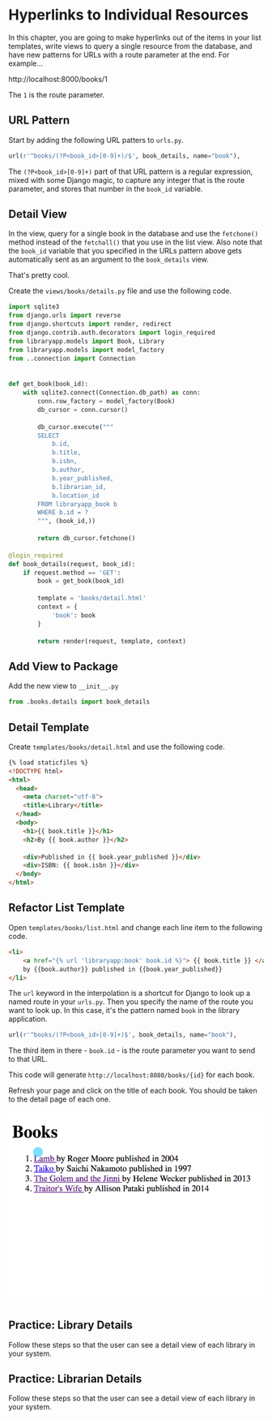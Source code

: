 # Hyperlinks to Individual Resources

In this chapter, you are going to make hyperlinks out of the items in your list templates, write views to query a single resource from the database, and have new patterns for URLs with a route parameter at the end. For example...

http://localhost:8000/books/1

The `1` is the route parameter.

## URL Pattern

Start by adding the following URL patters to `urls.py`.

```py
url(r'^books/(?P<book_id>[0-9]+)/$', book_details, name="book"),
```

The `(?P<book_id>[0-9]+)` part of that URL pattern is a regular expression, mixed with some Django magic, to capture any integer that is the route parameter, and stores that number in the `book_id` variable.

## Detail View

In the view, query for a single book in the database and use the `fetchone()` method instead of the `fetchall()` that you use in the list view. Also note that the `book_id` variable that you specified in the URLs pattern above gets automatically sent as an argument to the `book_details` view.

That's pretty cool.

Create the `views/books/details.py` file and use the following code.

```py
import sqlite3
from django.urls import reverse
from django.shortcuts import render, redirect
from django.contrib.auth.decorators import login_required
from libraryapp.models import Book, Library
from libraryapp.models import model_factory
from ..connection import Connection


def get_book(book_id):
    with sqlite3.connect(Connection.db_path) as conn:
        conn.row_factory = model_factory(Book)
        db_cursor = conn.cursor()

        db_cursor.execute("""
        SELECT
            b.id,
            b.title,
            b.isbn,
            b.author,
            b.year_published,
            b.librarian_id,
            b.location_id
        FROM libraryapp_book b
        WHERE b.id = ?
        """, (book_id,))

        return db_cursor.fetchone()

@login_required
def book_details(request, book_id):
    if request.method == 'GET':
        book = get_book(book_id)

        template = 'books/detail.html'
        context = {
            'book': book
        }

        return render(request, template, context)
```


## Add View to Package

Add the new view to `__init__.py`

```py
from .books.details import book_details
```

## Detail Template

Create `templates/books/detail.html` and use the following code.

```html
{% load staticfiles %}
<!DOCTYPE html>
<html>
  <head>
    <meta charset="utf-8">
    <title>Library</title>
  </head>
  <body>
    <h1>{{ book.title }}</h1>
    <h2>By {{ book.author }}</h2>

    <div>Published in {{ book.year_published }}</div>
    <div>ISBN: {{ book.isbn }}</div>
  </body>
</html>
```

## Refactor List Template

Open `templates/books/list.html` and change each line item to the following code.

```html
<li>
    <a href="{% url 'libraryapp:book' book.id %}"> {{ book.title }} </a>
    by {{book.author}} published in {{book.year_published}}
</li>
```

The `url` keyword in the interpolation is a shortcut for Django to look up a named route in your `urls.py`. Then you specify the name of the route you want to look up. In this case, it's the pattern named `book` in the library application.

```py
url(r'^books/(?P<book_id>[0-9]+)$', book_details, name="book"),
```

The third item in there - `book.id` - is the route parameter you want to send to that URL.

This code will generate `http://localhost:8080/books/{id}` for each book.

Refresh your page and click on the title of each book. You should be taken to the detail page of each one.

![animation that clicks on the hyperlink of book titles and shows the detail page](./images/hyperlink-to-detail.gif)

## Practice: Library Details

Follow these steps so that the user can see a detail view of each library in your system.

## Practice: Librarian Details

Follow these steps so that the user can see a detail view of each library in your system.
